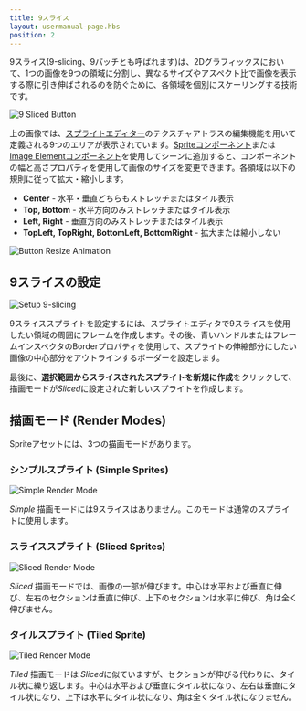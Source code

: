 ```yaml
---
title: 9スライス
layout: usermanual-page.hbs
position: 2
---
```


9スライス(9-slicing、9パッチとも呼ばれます)は、2Dグラフィックスにおいて、1つの画像を9つの領域に分割し、異なるサイズやアスペクト比で画像を表示する際に引き伸ばされるのを防ぐために、各領域を個別にスケーリングする技術です。

![9 Sliced Button][1]

上の画像では、[スプライトエディター][2]のテクスチャアトラスの編集機能を用いて定義される9つのエリアが表示されています。[Spriteコンポーネント][3]または[Image Elementコンポーネント][4]を使用してシーンに追加すると、コンポーネントの幅と高さプロパティを使用して画像のサイズを変更できます。各領域は以下の規則に従って拡大・縮小します。

* **Center** - 水平・垂直どちらもストレッチまたはタイル表示
* **Top, Bottom** - 水平方向のみストレッチまたはタイル表示
* **Left, Right** - 垂直方向のみストレッチまたはタイル表示
* **TopLeft, TopRight, BottomLeft, BottomRight** - 拡大または縮小しない

![Button Resize Animation][5]

## 9スライスの設定

![Setup 9-slicing][6]

9スライススプライトを設定するには、スプライトエディタで9スライスを使用したい領域の周囲にフレームを作成します。その後、青いハンドルまたはフレームインスペクタのBorderプロパティを使用して、スプライトの伸縮部分にしたい画像の中心部分をアウトラインするボーダーを設定します。

最後に、**選択範囲からスライスされたスプライトを新規に作成**をクリックして、描画モードが*Sliced*に設定された新しいスプライトを作成します。

## 描画モード (Render Modes)

Spriteアセットには、3つの描画モードがあります。

### シンプルスプライト (Simple Sprites)

![Simple Render Mode][7]

*Simple* 描画モードには9スライスはありません。このモードは通常のスプライトに使用します。

### スライススプライト (Sliced Sprites)

![Sliced Render Mode][8]

*Sliced* 描画モードでは、画像の一部が伸びます。中心は水平および垂直に伸び、左右のセクションは垂直に伸び、上下のセクションは水平に伸び、角は全く伸びません。

### タイルスプライト (Tiled Sprite)

![Tiled Render Mode][9]

*Tiled* 描画モードは *Sliced*に似ていますが、セクションが伸びる代わりに、タイル状に繰り返します。中心は水平および垂直にタイル状になり、左右は垂直にタイル状になり、上下は水平にタイル状になり、角は全くタイル状になりません。

[1]: /images/user-manual/2D/9-slicing/9-sliced-labelled.jpg
[2]: /user-manual/2D/sprite-editor
[3]: /user-manual/packs/components/sprite
[4]: /user-manual/packs/components/element
[5]: /images/user-manual/2D/9-slicing/button-resize.gif
[6]: /images/user-manual/2D/9-slicing/9-slice-setup.jpg
[7]: /images/user-manual/2D/9-slicing/simple-resize.gif
[8]: /images/user-manual/2D/9-slicing/sliced-resize.gif
[9]: /images/user-manual/2D/9-slicing/tiled-resize.gif
